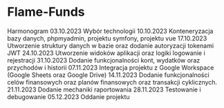# Flame-Funds

Harmonogram	
03.10.2023	 Wybór technologii
10.10.2023	 Konteneryzacja bazy danych, phpmyadmin, projektu symfony, projektu vue
17.10.2023	 Utworzenie struktury danych w bazie oraz dodanie autoryzacji tokenami JWT
24.10.2023	 Utworzenie widoków aplikacji oraz logiki logowanie i rejestracji
31.10.2023	 Dodanie funkcjonalności kont, wydatków oraz przychodów i historii
07.11.2023   Integracja projektu z Google Workspace (Google Sheets oraz Google Drive)
14.11.2023	 Dodanie funkcjonalności celów finansowych oraz planów finansowych oraz transakcji cyklicznych.
21.11.2023	 Dodanie mechaniki raportowania
28.11.2023	 Testowanie i debugowanie
05.12.2023	 Oddanie projektu
